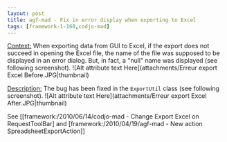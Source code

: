 ```yaml
---
layout: post
title: agf-mad - Fix in error display when exporting to Excel
tags: [framework-1-160,codjo-mad]
---
```

<u>Context:</u>
When exporting data from GUI to Excel, if the export does not succeed in opening the Excel file, the name of the file was supposed to be displayed in an error dialog. But, in fact, a "null" name was displayed (see following screenshot).
![Alt attribute text Here](attachments/Erreur export Excel Before.JPG|thumbnail)

<u>Description:</u>
The bug has been fixed in the ```ExportUtil``` class (see following screenshot).
![Alt attribute text Here](attachments/Erreur export Excel After.JPG|thumbnail)

See [[framework:/2010/06/14/codjo-mad - Change Export Excel on RequestToolBar] and [framework:/2010/04/19/agf-mad - New action SpreadsheetExportAction]]
